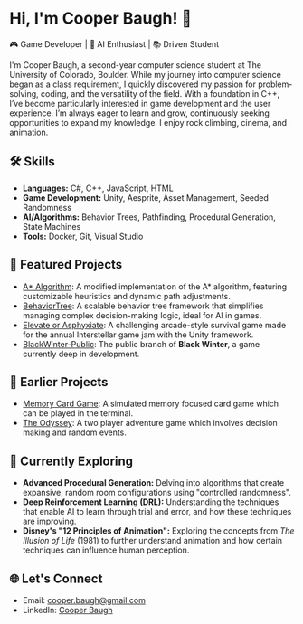 # Hi, I'm Cooper Baugh! 👋
🎮 Game Developer | 🤖 AI Enthusiast | 📚 Driven Student 

I'm Cooper Baugh, a second-year computer science student at The University of Colorado, Boulder. While my journey into computer science began as a 
class requirement, I quickly discovered my passion for problem-solving, coding, and the versatility of the field. With a foundation in C++, I’ve become particularly 
interested in game development and the user experience. I’m always eager to learn and grow, continuously seeking opportunities to expand my knowledge. 
I enjoy rock climbing, cinema, and animation.

## 🛠️ Skills
- **Languages:** C#, C++, JavaScript, HTML
- **Game Development:** Unity, Aesprite, Asset Management, Seeded Randomness
- **AI/Algorithms:** Behavior Trees, Pathfinding, Procedural Generation, State Machines
- **Tools:** Docker, Git, Visual Studio

## 🚀 Featured Projects
- [A* Algorithm](https://github.com/Cimmerial/A-Star.git): A modified implementation of the A* algorithm, featuring customizable heuristics and dynamic path adjustments.
- [BehaviorTree](https://github.com/Cimmerial/BehaviorTree.git): A scalable behavior tree framework that simplifies managing complex decision-making logic, ideal for AI in games.
- [Elevate or Asphyxiate](https://github.com/Cimmerial/ElevateOrAsphyxiate.git): A challenging arcade-style survival game made for the annual Interstellar game jam with the Unity framework.
- [BlackWinter-Public](https://github.com/Cimmerial/BlackWinter-Public.git): The public branch of **Black Winter**, a game currently deep in development.

## 📂 Earlier Projects
- [Memory Card Game](https://github.com/Cimmerial/Memory.git): A simulated memory focused card game which can be played in the terminal.
- [The Odyssey](https://github.com/Cimmerial/TheOdyssey.git): A two player adventure game which involves decision making and random events.

## 🌱 Currently Exploring
- **Advanced Procedural Generation:** Delving into algorithms that create expansive, random room configurations using "controlled randomness".
- **Deep Reinforcement Learning (DRL):** Understanding the techniques that enable AI to learn through trial and error, and how these techniques are improving.
- **Disney's "12 Principles of Animation":** Exploring the concepts from *The Illusion of Life* (1981) to further understand animation and how certain techniques can influence human perception. 

## 🌐 Let's Connect
- Email: cooper.baugh@gmail.com
- LinkedIn: [Cooper Baugh](https://www.linkedin.com/in/cooper-baugh-b4536b241/)
